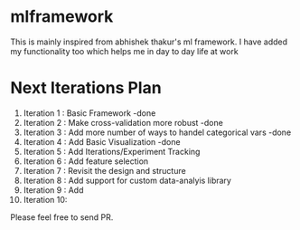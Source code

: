 # mlframework
This is mainly inspired from abhishek thakur's ml framework. I have added my functionality too which helps me in day to day life at work


# Next Iterations Plan
1. Iteration 1 : Basic Framework -done
2. Iteration 2 : Make cross-validation more robust -done
3. Iteration 3 : Add more number of ways to handel categorical vars -done
4. Iteration 4 : Add Basic Visualization -done
5. Iteration 5 : Add Iterations/Experiment Tracking 
6. Iteration 6 : Add feature selection
7. Iteration 7 : Revisit the design and structure
8. Iteration 8 : Add support for custom data-analyis library
9. Iteration 9 : Add 
10. Iteration 10:


Please feel free to send PR.
